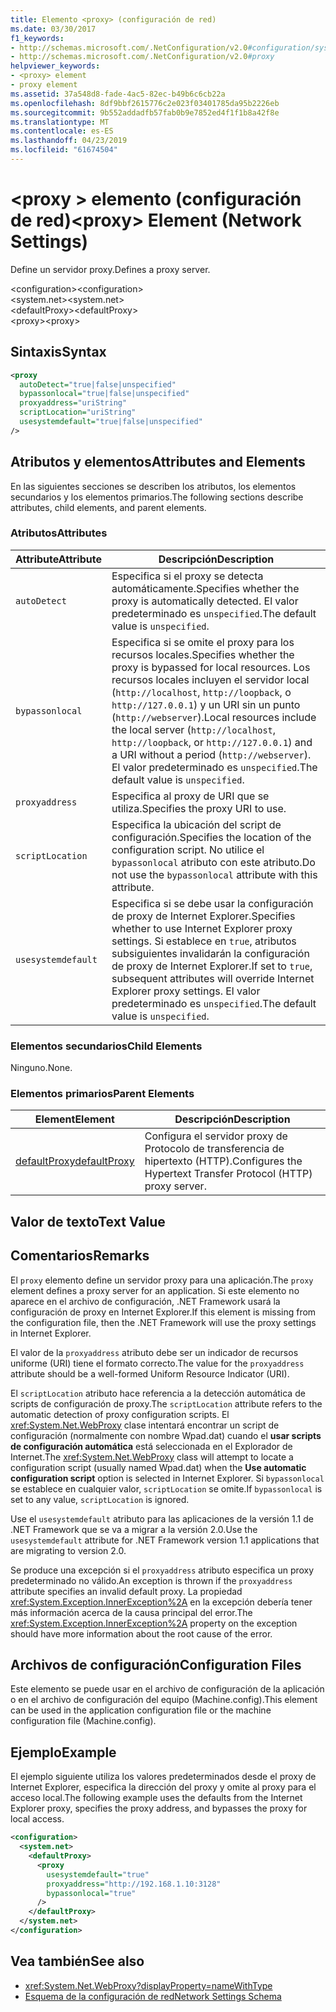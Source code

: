 ```yaml
---
title: Elemento <proxy> (configuración de red)
ms.date: 03/30/2017
f1_keywords:
- http://schemas.microsoft.com/.NetConfiguration/v2.0#configuration/system.net/defaultProxy/proxy
- http://schemas.microsoft.com/.NetConfiguration/v2.0#proxy
helpviewer_keywords:
- <proxy> element
- proxy element
ms.assetid: 37a548d8-fade-4ac5-82ec-b49b6c6cb22a
ms.openlocfilehash: 8df9bbf2615776c2e023f03401785da95b2226eb
ms.sourcegitcommit: 9b552addadfb57fab0b9e7852ed4f1f1b8a42f8e
ms.translationtype: MT
ms.contentlocale: es-ES
ms.lasthandoff: 04/23/2019
ms.locfileid: "61674504"
---
```

# <a name="proxy-element-network-settings"></a><span data-ttu-id="c88e9-102">\<proxy > elemento (configuración de red)</span><span class="sxs-lookup"><span data-stu-id="c88e9-102">\<proxy> Element (Network Settings)</span></span>
<span data-ttu-id="c88e9-103">Define un servidor proxy.</span><span class="sxs-lookup"><span data-stu-id="c88e9-103">Defines a proxy server.</span></span>  
  
 <span data-ttu-id="c88e9-104">\<configuration></span><span class="sxs-lookup"><span data-stu-id="c88e9-104">\<configuration></span></span>  
<span data-ttu-id="c88e9-105">\<system.net></span><span class="sxs-lookup"><span data-stu-id="c88e9-105">\<system.net></span></span>  
<span data-ttu-id="c88e9-106">\<defaultProxy></span><span class="sxs-lookup"><span data-stu-id="c88e9-106">\<defaultProxy></span></span>  
<span data-ttu-id="c88e9-107">\<proxy></span><span class="sxs-lookup"><span data-stu-id="c88e9-107">\<proxy></span></span>  
  
## <a name="syntax"></a><span data-ttu-id="c88e9-108">Sintaxis</span><span class="sxs-lookup"><span data-stu-id="c88e9-108">Syntax</span></span>  
  
```xml  
<proxy
  autoDetect="true|false|unspecified" 
  bypassonlocal="true|false|unspecified"
  proxyaddress="uriString"
  scriptLocation="uriString"
  usesystemdefault="true|false|unspecified"
/>
```  
  
## <a name="attributes-and-elements"></a><span data-ttu-id="c88e9-109">Atributos y elementos</span><span class="sxs-lookup"><span data-stu-id="c88e9-109">Attributes and Elements</span></span>  
 <span data-ttu-id="c88e9-110">En las siguientes secciones se describen los atributos, los elementos secundarios y los elementos primarios.</span><span class="sxs-lookup"><span data-stu-id="c88e9-110">The following sections describe attributes, child elements, and parent elements.</span></span>  
  
### <a name="attributes"></a><span data-ttu-id="c88e9-111">Atributos</span><span class="sxs-lookup"><span data-stu-id="c88e9-111">Attributes</span></span>  
  
|<span data-ttu-id="c88e9-112">**Attribute**</span><span class="sxs-lookup"><span data-stu-id="c88e9-112">**Attribute**</span></span>|<span data-ttu-id="c88e9-113">**Descripción**</span><span class="sxs-lookup"><span data-stu-id="c88e9-113">**Description**</span></span>|  
|-------------------|---------------------|  
|`autoDetect`|<span data-ttu-id="c88e9-114">Especifica si el proxy se detecta automáticamente.</span><span class="sxs-lookup"><span data-stu-id="c88e9-114">Specifies whether the proxy is automatically detected.</span></span> <span data-ttu-id="c88e9-115">El valor predeterminado es `unspecified`.</span><span class="sxs-lookup"><span data-stu-id="c88e9-115">The default value is `unspecified`.</span></span>|  
|`bypassonlocal`|<span data-ttu-id="c88e9-116">Especifica si se omite el proxy para los recursos locales.</span><span class="sxs-lookup"><span data-stu-id="c88e9-116">Specifies whether the proxy is bypassed for local resources.</span></span> <span data-ttu-id="c88e9-117">Los recursos locales incluyen el servidor local (`http://localhost`, `http://loopback`, o `http://127.0.0.1`) y un URI sin un punto (`http://webserver`).</span><span class="sxs-lookup"><span data-stu-id="c88e9-117">Local resources include the local server (`http://localhost`, `http://loopback`, or `http://127.0.0.1`) and a URI without a period (`http://webserver`).</span></span> <span data-ttu-id="c88e9-118">El valor predeterminado es `unspecified`.</span><span class="sxs-lookup"><span data-stu-id="c88e9-118">The default value is `unspecified`.</span></span>|  
|`proxyaddress`|<span data-ttu-id="c88e9-119">Especifica al proxy de URI que se utiliza.</span><span class="sxs-lookup"><span data-stu-id="c88e9-119">Specifies the proxy URI to use.</span></span>|  
|`scriptLocation`|<span data-ttu-id="c88e9-120">Especifica la ubicación del script de configuración.</span><span class="sxs-lookup"><span data-stu-id="c88e9-120">Specifies the location of the configuration script.</span></span> <span data-ttu-id="c88e9-121">No utilice el `bypassonlocal` atributo con este atributo.</span><span class="sxs-lookup"><span data-stu-id="c88e9-121">Do not use the `bypassonlocal` attribute with this attribute.</span></span> |  
|`usesystemdefault`|<span data-ttu-id="c88e9-122">Especifica si se debe usar la configuración de proxy de Internet Explorer.</span><span class="sxs-lookup"><span data-stu-id="c88e9-122">Specifies whether to use Internet Explorer proxy settings.</span></span> <span data-ttu-id="c88e9-123">Si establece en `true`, atributos subsiguientes invalidarán la configuración de proxy de Internet Explorer.</span><span class="sxs-lookup"><span data-stu-id="c88e9-123">If set to `true`, subsequent attributes will override Internet Explorer proxy settings.</span></span> <span data-ttu-id="c88e9-124">El valor predeterminado es `unspecified`.</span><span class="sxs-lookup"><span data-stu-id="c88e9-124">The default value is `unspecified`.</span></span>|  
  
### <a name="child-elements"></a><span data-ttu-id="c88e9-125">Elementos secundarios</span><span class="sxs-lookup"><span data-stu-id="c88e9-125">Child Elements</span></span>  
 <span data-ttu-id="c88e9-126">Ninguno.</span><span class="sxs-lookup"><span data-stu-id="c88e9-126">None.</span></span>  
  
### <a name="parent-elements"></a><span data-ttu-id="c88e9-127">Elementos primarios</span><span class="sxs-lookup"><span data-stu-id="c88e9-127">Parent Elements</span></span>  
  
|<span data-ttu-id="c88e9-128">**Element**</span><span class="sxs-lookup"><span data-stu-id="c88e9-128">**Element**</span></span>|<span data-ttu-id="c88e9-129">**Descripción**</span><span class="sxs-lookup"><span data-stu-id="c88e9-129">**Description**</span></span>|  
|-----------------|---------------------|  
|[<span data-ttu-id="c88e9-130">defaultProxy</span><span class="sxs-lookup"><span data-stu-id="c88e9-130">defaultProxy</span></span>](../../../../../docs/framework/configure-apps/file-schema/network/defaultproxy-element-network-settings.md)|<span data-ttu-id="c88e9-131">Configura el servidor proxy de Protocolo de transferencia de hipertexto (HTTP).</span><span class="sxs-lookup"><span data-stu-id="c88e9-131">Configures the Hypertext Transfer Protocol (HTTP) proxy server.</span></span>|  
  
## <a name="text-value"></a><span data-ttu-id="c88e9-132">Valor de texto</span><span class="sxs-lookup"><span data-stu-id="c88e9-132">Text Value</span></span>  
  
## <a name="remarks"></a><span data-ttu-id="c88e9-133">Comentarios</span><span class="sxs-lookup"><span data-stu-id="c88e9-133">Remarks</span></span>  
 <span data-ttu-id="c88e9-134">El `proxy` elemento define un servidor proxy para una aplicación.</span><span class="sxs-lookup"><span data-stu-id="c88e9-134">The `proxy` element defines a proxy server for an application.</span></span> <span data-ttu-id="c88e9-135">Si este elemento no aparece en el archivo de configuración, .NET Framework usará la configuración de proxy en Internet Explorer.</span><span class="sxs-lookup"><span data-stu-id="c88e9-135">If this element is missing from the configuration file, then the .NET Framework will use the proxy settings in Internet Explorer.</span></span>  
  
 <span data-ttu-id="c88e9-136">El valor de la `proxyaddress` atributo debe ser un indicador de recursos uniforme (URI) tiene el formato correcto.</span><span class="sxs-lookup"><span data-stu-id="c88e9-136">The value for the `proxyaddress` attribute should be a well-formed Uniform Resource Indicator (URI).</span></span>  
  
 <span data-ttu-id="c88e9-137">El `scriptLocation` atributo hace referencia a la detección automática de scripts de configuración de proxy.</span><span class="sxs-lookup"><span data-stu-id="c88e9-137">The `scriptLocation` attribute refers to the automatic detection of proxy configuration scripts.</span></span> <span data-ttu-id="c88e9-138">El <xref:System.Net.WebProxy> clase intentará encontrar un script de configuración (normalmente con nombre Wpad.dat) cuando el **usar scripts de configuración automática** está seleccionada en el Explorador de Internet.</span><span class="sxs-lookup"><span data-stu-id="c88e9-138">The <xref:System.Net.WebProxy> class will attempt to locate a configuration script (usually named Wpad.dat) when the **Use automatic configuration script** option is selected in Internet Explorer.</span></span> <span data-ttu-id="c88e9-139">Si `bypassonlocal` se establece en cualquier valor, `scriptLocation` se omite.</span><span class="sxs-lookup"><span data-stu-id="c88e9-139">If `bypassonlocal` is set to any value, `scriptLocation` is ignored.</span></span>
  
 <span data-ttu-id="c88e9-140">Use el `usesystemdefault` atributo para las aplicaciones de la versión 1.1 de .NET Framework que se va a migrar a la versión 2.0.</span><span class="sxs-lookup"><span data-stu-id="c88e9-140">Use the `usesystemdefault` attribute for .NET Framework version 1.1 applications that are migrating to version 2.0.</span></span>  
  
 <span data-ttu-id="c88e9-141">Se produce una excepción si el `proxyaddress` atributo especifica un proxy predeterminado no válido.</span><span class="sxs-lookup"><span data-stu-id="c88e9-141">An exception is thrown if the `proxyaddress` attribute specifies an invalid default proxy.</span></span> <span data-ttu-id="c88e9-142">La propiedad <xref:System.Exception.InnerException%2A> en la excepción debería tener más información acerca de la causa principal del error.</span><span class="sxs-lookup"><span data-stu-id="c88e9-142">The <xref:System.Exception.InnerException%2A> property on the exception should have more information about the root cause of the error.</span></span>  
  
## <a name="configuration-files"></a><span data-ttu-id="c88e9-143">Archivos de configuración</span><span class="sxs-lookup"><span data-stu-id="c88e9-143">Configuration Files</span></span>  
 <span data-ttu-id="c88e9-144">Este elemento se puede usar en el archivo de configuración de la aplicación o en el archivo de configuración del equipo (Machine.config).</span><span class="sxs-lookup"><span data-stu-id="c88e9-144">This element can be used in the application configuration file or the machine configuration file (Machine.config).</span></span>  
  
## <a name="example"></a><span data-ttu-id="c88e9-145">Ejemplo</span><span class="sxs-lookup"><span data-stu-id="c88e9-145">Example</span></span>  
 <span data-ttu-id="c88e9-146">El ejemplo siguiente utiliza los valores predeterminados desde el proxy de Internet Explorer, especifica la dirección del proxy y omite al proxy para el acceso local.</span><span class="sxs-lookup"><span data-stu-id="c88e9-146">The following example uses the defaults from the Internet Explorer proxy, specifies the proxy address, and bypasses the proxy for local access.</span></span>  
  
```xml  
<configuration>  
  <system.net>  
    <defaultProxy>  
      <proxy  
        usesystemdefault="true"  
        proxyaddress="http://192.168.1.10:3128"  
        bypassonlocal="true"  
      />  
    </defaultProxy>  
  </system.net>  
</configuration>  
```  
  
## <a name="see-also"></a><span data-ttu-id="c88e9-147">Vea también</span><span class="sxs-lookup"><span data-stu-id="c88e9-147">See also</span></span>

- <xref:System.Net.WebProxy?displayProperty=nameWithType>
- [<span data-ttu-id="c88e9-148">Esquema de la configuración de red</span><span class="sxs-lookup"><span data-stu-id="c88e9-148">Network Settings Schema</span></span>](../../../../../docs/framework/configure-apps/file-schema/network/index.md)

